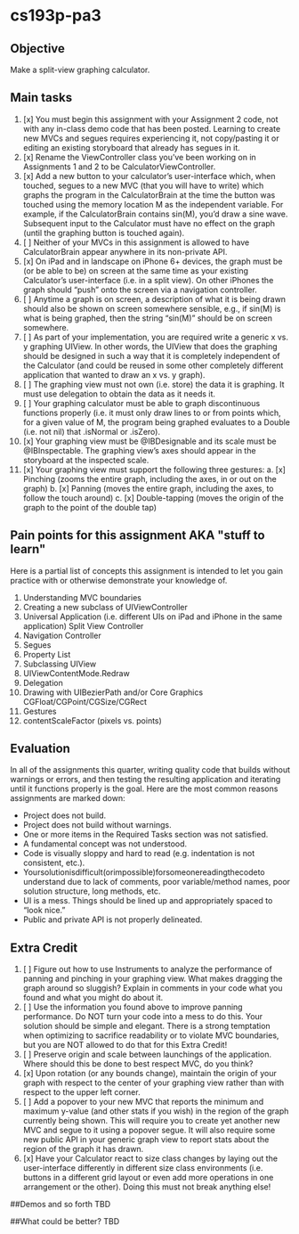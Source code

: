 # cs193p-pa3

## Objective
Make a split-view graphing calculator.

## Main tasks
1. [x] You must begin this assignment with your Assignment 2 code, not with any in-class demo code that has been posted. Learning to create new MVCs and segues requires experiencing it, not copy/pasting it or editing an existing storyboard that already has segues in it.
2. [x] Rename the ViewController class you’ve been working on in Assignments 1 and 2 to be CalculatorViewController.
3. [x] Add a new button to your calculator’s user-interface which, when touched, segues to a new MVC (that you will have to write) which graphs the program in the CalculatorBrain at the time the button was touched using the memory location M as the independent variable. For example, if the CalculatorBrain contains sin(M), you’d draw a sine wave. Subsequent input to the Calculator must have no effect on the graph (until the graphing button is touched again).
4. [ ] Neither of your MVCs in this assignment is allowed to have CalculatorBrain appear anywhere in its non-private API.
5. [x] On iPad and in landscape on iPhone 6+ devices, the graph must be (or be able to be) on screen at the same time as your existing Calculator’s user-interface (i.e. in a split view). On other iPhones the graph should “push” onto the screen via a navigation controller.
6. [ ] Anytime a graph is on screen, a description of what it is being drawn should also be shown on screen somewhere sensible, e.g., if sin(M) is what is being graphed, then the string “sin(M)” should be on screen somewhere.
7. [ ] As part of your implementation, you are required write a generic x vs. y graphing UIView. In other words, the UIView that does the graphing should be designed in such a way that it is completely independent of the Calculator (and could be reused in some other completely different application that wanted to draw an x vs. y graph).
8. [ ] The graphing view must not own (i.e. store) the data it is graphing. It must use delegation to obtain the data as it needs it.
9. [ ] Your graphing calculator must be able to graph discontinuous functions properly (i.e. it must only draw lines to or from points which, for a given value of M, the program being graphed evaluates to a Double (i.e. not nil) that .isNormal or .isZero).
10. [x] Your graphing view must be @IBDesignable and its scale must be @IBInspectable. The graphing view’s axes should appear in the storyboard at the inspected scale.
11. [x] Your graphing view must support the following three gestures:
    a. [x] Pinching (zooms the entire graph, including the axes, in or out on the graph)
    b. [x] Panning (moves the entire graph, including the axes, to follow the touch around)
    c. [x] Double-tapping (moves the origin of the graph to the point of the double tap) 

## Pain points for this assignment AKA "stuff to learn"
Here is a partial list of concepts this assignment is intended to let you gain practice with or otherwise demonstrate your knowledge of.

1. Understanding MVC boundaries
2. Creating a new subclass of UIViewController
3. Universal Application (i.e. different UIs on iPad and iPhone in the same application) Split View Controller
4. Navigation Controller
5. Segues
6. Property List
7. Subclassing UIView
8. UIViewContentMode.Redraw
9. Delegation
10. Drawing with UIBezierPath and/or Core Graphics CGFloat/CGPoint/CGSize/CGRect
11. Gestures
12. contentScaleFactor (pixels vs. points)


## Evaluation
In all of the assignments this quarter, writing quality code that builds without warnings or errors, and then testing the resulting application and iterating until it functions properly is the goal.
Here are the most common reasons assignments are marked down:

  * Project does not build.
  * Project does not build without warnings.
  * One or more items in the Required Tasks section was not satisfied.
  * A fundamental concept was not understood.
  * Code is visually sloppy and hard to read (e.g. indentation is not consistent, etc.).
  * Yoursolutionisdifficult(orimpossible)forsomeonereadingthecodeto understand due to lack of comments, poor variable/method names, poor solution structure, long methods, etc.
  * UI is a mess. Things should be lined up and appropriately spaced to “look nice.”
  * Public and private API is not properly delineated.


## Extra Credit
1. [ ] Figure out how to use Instruments to analyze the performance of panning and pinching in your graphing view. What makes dragging the graph around so sluggish? Explain in comments in your code what you found and what you might do about it.
2. [ ] Use the information you found above to improve panning performance. Do NOT turn your code into a mess to do this. Your solution should be simple and elegant. There is a strong temptation when optimizing to sacrifice readability or to violate MVC boundaries, but you are NOT allowed to do that for this Extra Credit!
3. [ ] Preserve origin and scale between launchings of the application. Where should this be done to best respect MVC, do you think?
4. [x] Upon rotation (or any bounds change), maintain the origin of your graph with respect to the center of your graphing view rather than with respect to the upper left corner.
5. [ ] Add a popover to your new MVC that reports the minimum and maximum y-value (and other stats if you wish) in the region of the graph currently being shown. This will require you to create yet another new MVC and segue to it using a popover segue. It will also require some new public API in your generic graph view to report stats about the region of the graph it has drawn.
6. [x] Have your Calculator react to size class changes by laying out the user-interface differently in different size class environments (i.e. buttons in a different grid layout or even add more operations in one arrangement or the other). Doing this must not break anything else!


##Demos and so forth
TBD

##What could be better?
TBD
